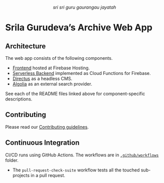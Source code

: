 <p style="text-align: center">
  <i>sri sri guru gaurangau jayatah</i>
</p>

# Srila Gurudeva’s Archive Web App

## Architecture

The web app consists of the following components.

- [Frontend](frontend) hosted at Firebase Hosting.
- [Serverless Backend](functions) implemented as Cloud Functions for Firebase.
- [Directus](https://directus.io/) as a headless CMS.
- [Algolia](https://www.algolia.com/doc/) as an external search provider.

See each of the README files linked above for component-specific descriptions.

## Contributing

Please read our [Contributing guidelines](CONTRIBUTING.md).

## Continuous Integration

CI/CD runs using GitHub Actions. The workflows are in [`.github/workflows`](.github/workflows) folder.

- The `pull-request-check-suite` workflow tests all the touched sub-projects in a pull request.
